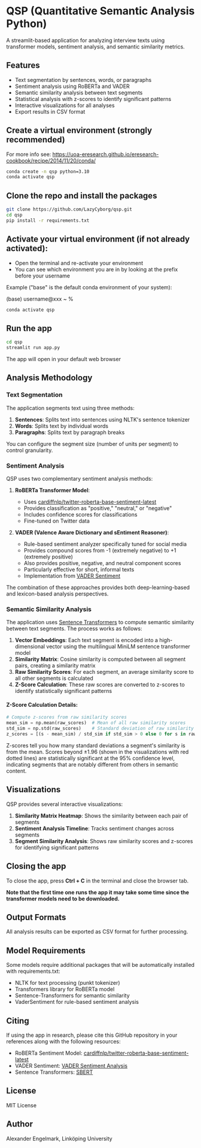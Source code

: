 # QSP (Quantitative Semantic Analysis Python)

A streamlit-based application for analyzing interview texts using transformer models, sentiment analysis, and semantic similarity metrics.

## Features

- Text segmentation by sentences, words, or paragraphs
- Sentiment analysis using RoBERTa and VADER
- Semantic similarity analysis between text segments
- Statistical analysis with z-scores to identify significant patterns
- Interactive visualizations for all analyses
- Export results in CSV format

## Create a virtual environment (strongly recommended)
For more info see: https://uoa-eresearch.github.io/eresearch-cookbook/recipe/2014/11/20/conda/

```bash
conda create -n qsp python=3.10
conda activate qsp
```

## Clone the repo and install the packages

```bash
git clone https://github.com/LazyCyborg/qsp.git
cd qsp
pip install -r requirements.txt
```

## Activate your virtual environment (if not already activated):
- Open the terminal and re-activate your environment 
- You can see which environment you are in by looking at the prefix before your username

Example ("base" is the default conda environment of your system):

(base) username@xxx ~ % 

```bash
conda activate qsp
```

## Run the app

```bash
cd qsp
streamlit run app.py
```

The app will open in your default web browser

## Analysis Methodology

### Text Segmentation

The application segments text using three methods:
1. **Sentences**: Splits text into sentences using NLTK's sentence tokenizer
2. **Words**: Splits text by individual words
3. **Paragraphs**: Splits text by paragraph breaks

You can configure the segment size (number of units per segment) to control granularity.

### Sentiment Analysis

QSP uses two complementary sentiment analysis methods:

1. **RoBERTa Transformer Model**: 
   - Uses [cardiffnlp/twitter-roberta-base-sentiment-latest](https://huggingface.co/cardiffnlp/twitter-roberta-base-sentiment-latest)
   - Provides classification as "positive," "neutral," or "negative"
   - Includes confidence scores for classifications
   - Fine-tuned on Twitter data

2. **VADER (Valence Aware Dictionary and sEntiment Reasoner)**:
   - Rule-based sentiment analyzer specifically tuned for social media
   - Provides compound scores from -1 (extremely negative) to +1 (extremely positive)
   - Also provides positive, negative, and neutral component scores
   - Particularly effective for short, informal texts
   - Implementation from [VADER Sentiment](https://github.com/cjhutto/vaderSentiment)

The combination of these approaches provides both deep-learning-based and lexicon-based analysis perspectives.

### Semantic Similarity Analysis

The application uses [Sentence Transformers](https://sbert.net/) to compute semantic similarity between text segments. The process works as follows:

1. **Vector Embeddings**: Each text segment is encoded into a high-dimensional vector using the multilingual MiniLM sentence transformer model
2. **Similarity Matrix**: Cosine similarity is computed between all segment pairs, creating a similarity matrix
3. **Raw Similarity Scores**: For each segment, an average similarity score to all other segments is calculated
4. **Z-Score Calculation**: These raw scores are converted to z-scores to identify statistically significant patterns

#### Z-Score Calculation Details:
```python
# Compute z-scores from raw similarity scores
mean_sim = np.mean(raw_scores)  # Mean of all raw similarity scores
std_sim = np.std(raw_scores)    # Standard deviation of raw similarity scores
z_scores = [(s - mean_sim) / std_sim if std_sim > 0 else 0 for s in raw_scores]
```

Z-scores tell you how many standard deviations a segment's similarity is from the mean. Scores beyond ±1.96 (shown in the visualizations with red dotted lines) are statistically significant at the 95% confidence level, indicating segments that are notably different from others in semantic content.

## Visualizations

QSP provides several interactive visualizations:

1. **Similarity Matrix Heatmap**: Shows the similarity between each pair of segments
2. **Sentiment Analysis Timeline**: Tracks sentiment changes across segments
3. **Segment Similarity Analysis**: Shows raw similarity scores and z-scores for identifying significant patterns

## Closing the app
To close the app, press **Ctrl + C** in the terminal and close the browser tab.

**Note that the first time one runs the app it may take some time since the transformer models need to be downloaded.**

## Output Formats
All analysis results can be exported as CSV format for further processing.

## Model Requirements

Some models require additional packages that will be automatically installed with requirements.txt:
- NLTK for text processing (punkt tokenizer)
- Transformers library for RoBERTa model
- Sentence-Transformers for semantic similarity
- VaderSentiment for rule-based sentiment analysis

## Citing

If using the app in research, please cite this GitHub repository in your references along with the following resources:

- RoBERTa Sentiment Model: [cardiffnlp/twitter-roberta-base-sentiment-latest](https://huggingface.co/cardiffnlp/twitter-roberta-base-sentiment-latest)
- VADER Sentiment: [VADER Sentiment Analysis](https://github.com/cjhutto/vaderSentiment)
- Sentence Transformers: [SBERT](https://sbert.net/)

## License

MIT License

## Author

Alexander Engelmark, Linköping University
